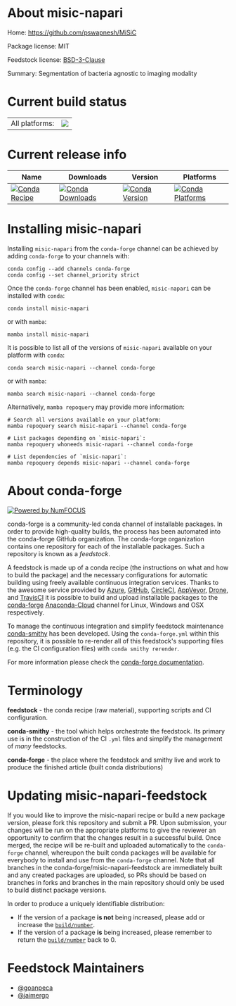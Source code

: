 About misic-napari
==================

Home: https://github.com/pswapnesh/MiSiC

Package license: MIT

Feedstock license: [BSD-3-Clause](https://github.com/conda-forge/misic-napari-feedstock/blob/main/LICENSE.txt)

Summary: Segmentation of bacteria agnostic to imaging modality

Current build status
====================


<table><tr><td>All platforms:</td>
    <td>
      <a href="https://dev.azure.com/conda-forge/feedstock-builds/_build/latest?definitionId=15380&branchName=main">
        <img src="https://dev.azure.com/conda-forge/feedstock-builds/_apis/build/status/misic-napari-feedstock?branchName=main">
      </a>
    </td>
  </tr>
</table>

Current release info
====================

| Name | Downloads | Version | Platforms |
| --- | --- | --- | --- |
| [![Conda Recipe](https://img.shields.io/badge/recipe-misic--napari-green.svg)](https://anaconda.org/conda-forge/misic-napari) | [![Conda Downloads](https://img.shields.io/conda/dn/conda-forge/misic-napari.svg)](https://anaconda.org/conda-forge/misic-napari) | [![Conda Version](https://img.shields.io/conda/vn/conda-forge/misic-napari.svg)](https://anaconda.org/conda-forge/misic-napari) | [![Conda Platforms](https://img.shields.io/conda/pn/conda-forge/misic-napari.svg)](https://anaconda.org/conda-forge/misic-napari) |

Installing misic-napari
=======================

Installing `misic-napari` from the `conda-forge` channel can be achieved by adding `conda-forge` to your channels with:

```
conda config --add channels conda-forge
conda config --set channel_priority strict
```

Once the `conda-forge` channel has been enabled, `misic-napari` can be installed with `conda`:

```
conda install misic-napari
```

or with `mamba`:

```
mamba install misic-napari
```

It is possible to list all of the versions of `misic-napari` available on your platform with `conda`:

```
conda search misic-napari --channel conda-forge
```

or with `mamba`:

```
mamba search misic-napari --channel conda-forge
```

Alternatively, `mamba repoquery` may provide more information:

```
# Search all versions available on your platform:
mamba repoquery search misic-napari --channel conda-forge

# List packages depending on `misic-napari`:
mamba repoquery whoneeds misic-napari --channel conda-forge

# List dependencies of `misic-napari`:
mamba repoquery depends misic-napari --channel conda-forge
```


About conda-forge
=================

[![Powered by
NumFOCUS](https://img.shields.io/badge/powered%20by-NumFOCUS-orange.svg?style=flat&colorA=E1523D&colorB=007D8A)](https://numfocus.org)

conda-forge is a community-led conda channel of installable packages.
In order to provide high-quality builds, the process has been automated into the
conda-forge GitHub organization. The conda-forge organization contains one repository
for each of the installable packages. Such a repository is known as a *feedstock*.

A feedstock is made up of a conda recipe (the instructions on what and how to build
the package) and the necessary configurations for automatic building using freely
available continuous integration services. Thanks to the awesome service provided by
[Azure](https://azure.microsoft.com/en-us/services/devops/), [GitHub](https://github.com/),
[CircleCI](https://circleci.com/), [AppVeyor](https://www.appveyor.com/),
[Drone](https://cloud.drone.io/welcome), and [TravisCI](https://travis-ci.com/)
it is possible to build and upload installable packages to the
[conda-forge](https://anaconda.org/conda-forge) [Anaconda-Cloud](https://anaconda.org/)
channel for Linux, Windows and OSX respectively.

To manage the continuous integration and simplify feedstock maintenance
[conda-smithy](https://github.com/conda-forge/conda-smithy) has been developed.
Using the ``conda-forge.yml`` within this repository, it is possible to re-render all of
this feedstock's supporting files (e.g. the CI configuration files) with ``conda smithy rerender``.

For more information please check the [conda-forge documentation](https://conda-forge.org/docs/).

Terminology
===========

**feedstock** - the conda recipe (raw material), supporting scripts and CI configuration.

**conda-smithy** - the tool which helps orchestrate the feedstock.
                   Its primary use is in the construction of the CI ``.yml`` files
                   and simplify the management of *many* feedstocks.

**conda-forge** - the place where the feedstock and smithy live and work to
                  produce the finished article (built conda distributions)


Updating misic-napari-feedstock
===============================

If you would like to improve the misic-napari recipe or build a new
package version, please fork this repository and submit a PR. Upon submission,
your changes will be run on the appropriate platforms to give the reviewer an
opportunity to confirm that the changes result in a successful build. Once
merged, the recipe will be re-built and uploaded automatically to the
`conda-forge` channel, whereupon the built conda packages will be available for
everybody to install and use from the `conda-forge` channel.
Note that all branches in the conda-forge/misic-napari-feedstock are
immediately built and any created packages are uploaded, so PRs should be based
on branches in forks and branches in the main repository should only be used to
build distinct package versions.

In order to produce a uniquely identifiable distribution:
 * If the version of a package **is not** being increased, please add or increase
   the [``build/number``](https://docs.conda.io/projects/conda-build/en/latest/resources/define-metadata.html#build-number-and-string).
 * If the version of a package **is** being increased, please remember to return
   the [``build/number``](https://docs.conda.io/projects/conda-build/en/latest/resources/define-metadata.html#build-number-and-string)
   back to 0.

Feedstock Maintainers
=====================

* [@goanpeca](https://github.com/goanpeca/)
* [@jaimergp](https://github.com/jaimergp/)

